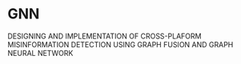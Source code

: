 # GNN
DESIGNING AND IMPLEMENTATION OF CROSS-PLAFORM MISINFORMATION DETECTION USING GRAPH FUSION AND GRAPH NEURAL NETWORK
